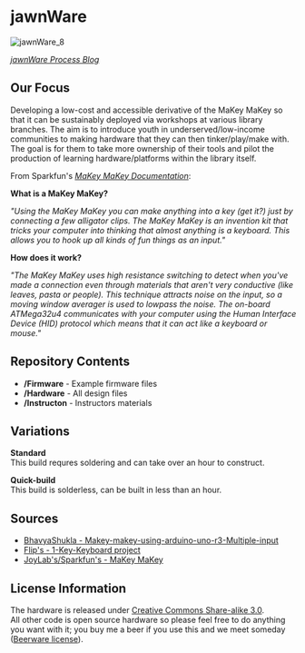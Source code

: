 jawnWare
===========

![jawnWare_8](http://farm8.staticflickr.com/7391/12524884355_5e1eddc549_m.jpg) 


 [*jawnWare Process Blog*](http://jawnware.tumblr.com/)

Our Focus
-------------------
Developing a low-cost and accessible derivative of the MaKey MaKey so that it can be sustainably deployed via workshops at various library branches. The aim is to introduce youth in underserved/low-income communities to making hardware that they can then tinker/play/make with. The goal is for them to take more ownership of their tools and pilot the production of learning hardware/platforms within the library itself.

From Sparkfun's [*MaKey MaKey Documentation*](https://github.com/sparkfun/makeymakey):

**What is a MaKey MaKey?**

*"Using the MaKey MaKey you can make anything into a key (get it?) just by connecting a few alligator clips. The MaKey MaKey is an invention kit that tricks your computer into thinking that almost anything is a keyboard. This allows you to hook up all kinds of fun things as an input."*

**How does it work?**

*"The MaKey MaKey uses high resistance switching to detect when you've made a connection even through materials that aren't very conductive (like leaves, pasta or people). This technique attracts noise on the input, so a moving window averager is used to lowpass the noise. The on-board ATMega32u4 communicates with your computer using the Human Interface Device (HID) protocol which means that it can act like a keyboard or mouse."*


Repository Contents
-------------------
* **/Firmware** - Example firmware files
* **/Hardware** - All design files
* **/Instructon** - Instructors materials

Variations
----------------

**Standard**  
This build requres soldering and can take over an hour to construct.

**Quick-build**  
This build is solderless, can be built in less than an hour.

Sources
-------------------
* [BhavyaShukla - Makey-makey-using-arduino-uno-r3-Multiple-input](https://github.com/BhavyaShukla/Makey-makey-using-arduino-uno-r3-Multiple-inputs-)
* [Flip's - 1-Key-Keyboard project](http://blog.flipwork.nl/?x=entry:entry081009-142605)
* [JoyLab's/Sparkfun's - MaKey MaKey](https://github.com/sparkfun/makeymakey)


License Information
-------------------

The hardware is released under [Creative Commons Share-alike 3.0](http://creativecommons.org/licenses/by-sa/3.0/).  
All other code is open source hardware so please feel free to do anything you want with it; 
you buy me a beer if you use this and we meet someday ([Beerware license](http://en.wikipedia.org/wiki/Beerware)).
